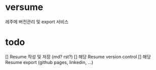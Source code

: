 # versume
레주메 버전관리 및 export 서비스

# todo
 [] Resume 작성 및 저장 (md? rst?)
 [] 해당 Resume version control
 [] 해당 Resume export (github pages, linkedin, ...)


